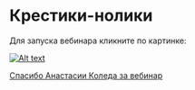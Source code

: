 # Крестики-нолики
Для запуска вебинара кликните по картинке:

[![Alt text](https://img.youtube.com/vi/O_Q8JkTCmeo/0.jpg)](https://www.youtube.com/watch?v=O_Q8JkTCmeo)

[Спасибо Анастасии Коледа за вебинар](https://www.youtube.com/channel/UCSBeL28cCqIyHFxmCTK1Ejw)

